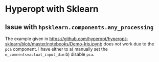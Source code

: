 <!-- toc -->

# Hyperopt with Sklearn

## Issue with `hpsklearn.components.any_processing`

The example given in https://github.com/hyperopt/hyperopt-sklearn/blob/master/notebooks/Demo-Iris.ipynb does not work due to the `pca` component. I have either to a) manually set the `n_comnents=actual_input_dim` b) disable `pca`. 
